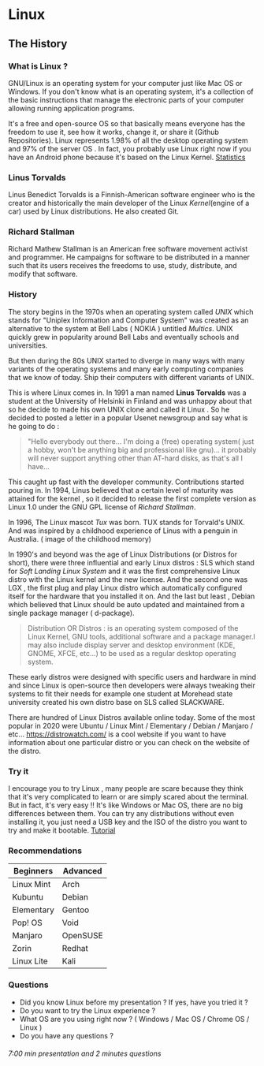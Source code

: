 # Linux 

## The History 

### What is Linux ? 

GNU/Linux is an operating system for your computer just like Mac OS or Windows. If you don't know what is an operating system, it's a collection of the basic instructions that manage the electronic parts of your computer allowing running application programs.

It's a free and open-source OS so that basically means everyone has the freedom to use it, see how it works, change it, or share it (Github Repositories). 
Linux represents 1.98% of all the desktop operating system and 97% of the server OS . In fact, you probably use Linux right now if you have an Android phone because it's based on the Linux Kernel. 
[Statistics](https://gs.statcounter.com/os-market-share/desktop/worldwide)

### Linus Torvalds

Linus Benedict Torvalds is a Finnish-American software engineer who is the creator and historically the main developer of the Linux *Kernel*(engine of a car) used by Linux distributions. He also created Git.

### Richard Stallman

Richard Mathew Stallman is an American free software movement activist and programmer. He campaigns for software to be distributed in a manner such that its users receives the freedoms to use, study, distribute, and modify that software.

### History

The story begins in the 1970s when an operating system called *UNIX* which stands for "Uniplex Information and Computer System" was created as an alternative to the system at Bell Labs ( NOKIA ) untitled *Multics*. UNIX quickly grew in popularity around Bell Labs and eventually schools and universities. 

But then during the 80s UNIX started to diverge in many ways with many variants of the operating systems and many early computing companies that we know of today. Ship their computers with different variants of UNIX. 

This is where Linux comes in. In 1991 a man named **Linus Torvalds** was a student at the University of Helsinki in Finland and was unhappy about that so he decide to made his own UNIX clone and called it Linux . So he decided to posted a letter in a popular Usenet newsgroup and say what is he going to do : 
>"Hello everybody out there... I'm doing a (free) operating system( just a hobby, won't be anything big and professional like gnu)... it probably will never support anything other than AT-hard disks, as that's all I have...

This caught up fast with the developer community. Contributions started pouring in. In 1994, Linus believed that a certain level of maturity was attained for the kernel , so it decided to release the first complete version as Linux 1.0 under the GNU GPL license of *Richard Stallman*.

In 1996, The Linux mascot *Tux* was born. TUX stands for Torvald's UNIX. And was inspired by a childhood experience of Linus with a penguin in Australia. ( image of the childhood memory)


 In  1990's and beyond was the age of  Linux Distributions (or Distros for short), there were three influential and early Linux distros : SLS which stand for *Soft Landing Linux System* and it was the first comprehensive Linux distro with the Linux kernel and the new license. And the second one was LGX , the first plug and play Linux distro which automatically configured itself for the hardware that you installed it on. And the last but least , Debian which believed that Linux should be auto updated and maintained from a single package manager ( d-package).

> Distribution OR Distros : is an operating system composed of the Linux Kernel, GNU tools, additional software and a package manager.I may also include display server and desktop environment (KDE, GNOME, XFCE, etc...) to be used as a regular desktop operating system.

These early distros were designed with specific users and hardware in mind and since Linux is open-source then developers were always tweaking their systems to fit their needs for example one student at Morehead state university created his own distro base on SLS called SLACKWARE.

There are hundred of Linux Distros available online today. Some of the most popular in 2020 were Ubuntu / Linux Mint / Elementary / Debian / Manjaro / etc... 
https://distrowatch.com/ is a cool website if you want to have information about one particular distro or you can check on the website of the distro.

### Try it

I encourage you to try Linux , many people are scare because they think that it's very complicated to learn or are simply scared about the terminal. But in fact, it's very easy !! It's like Windows or Mac OS, there are no big differences between them. You can try any distributions without even installing it, you just need a USB key and the ISO of the distro you want to try and make it bootable.
[Tutorial](https://www.forbes.com/sites/jasonevangelho/2018/09/18/how-to-safely-try-linux-on-your-mac-or-windows-pc/)

### Recommendations 

Beginners | Advanced
---------|--------
Linux Mint | Arch 
Kubuntu | Debian
Elementary | Gentoo
Pop! OS | Void
Manjaro | OpenSUSE
Zorin | Redhat 
Linux Lite | Kali


### Questions

- Did you know Linux before my presentation ? If yes, have you tried it ?
- Do you want to try the Linux experience ? 
- What OS are you using right now ? ( Windows / Mac OS / Chrome OS / Linux )
- Do you have any questions ? 

###### 7:00 min presentation and 2 minutes questions





